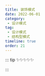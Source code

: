 ```yaml
---
title: 装饰模式
date: 2022-06-01
category:
 - 设计模式
tag: 
 - 设计模式
 - 结构型模式
timeline: true
order: 21
---
```


::: tip ✨✨✨✨✨

:::

<!-- more -->
